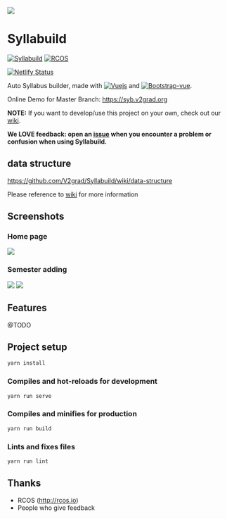 ![](docs/LogoWithName.png)

# Syllabuild

[![Syllabuild](https://img.shields.io/badge/Syllabuild-v0.0.2-orange.svg)](https://github.com/V2grad/Syllabuild) [![RCOS](https://img.shields.io/badge/Project%20Under-RCOS-lightgreen.svg)](https://rcos.io)

[![Netlify Status](https://api.netlify.com/api/v1/badges/b8def190-356c-4c2e-b650-36b3cf06bbc8/deploy-status)](https://app.netlify.com/sites/syllabuild/deploys)

Auto Syllabus builder, made with [![Vuejs](https://img.shields.io/badge/vue.js-2.x-green.svg)](https://vuejs.org) and [![Bootstrap-vue](https://img.shields.io/badge/Bootstrap--Vue-2.0.0-blue.svg)](https://bootstrap-vue.js.org/).

Online Demo for Master Branch: https://syb.v2grad.org

**NOTE:** If you want to develop/use this project on your own, check out our [wiki](../../wiki).


**We LOVE feedback: open an [issue](../../issues) when you encounter a problem or confusion when using Syllabuild.**

## data structure

https://github.com/V2grad/Syllabuild/wiki/data-structure

Please reference to [wiki](../../wiki) for more information


## Screenshots

### Home page

![](https://user-images.githubusercontent.com/39765452/56156555-7f290b80-5f8b-11e9-83aa-18763e7b8fc0.jpg)

### Semester adding
![](https://user-images.githubusercontent.com/39765452/56156561-82bc9280-5f8b-11e9-8154-303978914a6f.jpg)
![](https://user-images.githubusercontent.com/39765452/56156581-88b27380-5f8b-11e9-8b10-e337a424f30d.jpg)

## Features

@TODO

## Project setup

```bash
yarn install
```

### Compiles and hot-reloads for development

```bash
yarn run serve
```

### Compiles and minifies for production

```bash
yarn run build
```

### Lints and fixes files

```bash
yarn run lint
```

## Thanks

- RCOS (http://rcos.io)
- People who give feedback

